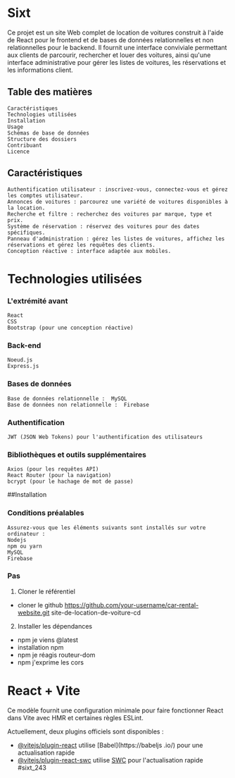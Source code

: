 # Sixt
Ce projet est un site Web complet de location de voitures construit à l'aide de React pour le frontend et de bases de données relationnelles et non relationnelles pour le backend. Il fournit une interface conviviale permettant aux clients de parcourir, rechercher et louer des voitures, ainsi qu'une interface administrative pour gérer les listes de voitures, les réservations et les informations client.

## Table des matières

    Caractéristiques
    Technologies utilisées
    Installation
    Usage
    Schémas de base de données
    Structure des dossiers
    Contribuant
    Licence
    
## Caractéristiques

    Authentification utilisateur : inscrivez-vous, connectez-vous et gérez les comptes utilisateur.
    Annonces de voitures : parcourez une variété de voitures disponibles à la location.
    Recherche et filtre : recherchez des voitures par marque, type et prix.
    Système de réservation : réservez des voitures pour des dates spécifiques.
    Panneau d'administration : gérez les listes de voitures, affichez les réservations et gérez les requêtes des clients.
    Conception réactive : interface adaptée aux mobiles.

# Technologies utilisées

### L'extrémité avant

    React
    CSS
    Bootstrap (pour une conception réactive)
    
### Back-end

    Noeud.js
    Express.js
    
### Bases de données

    Base de données relationnelle :  MySQL
    Base de données non relationnelle :  Firebase
    
### Authentification

    JWT (JSON Web Tokens) pour l'authentification des utilisateurs
    
### Bibliothèques et outils supplémentaires

    Axios (pour les requêtes API)
    React Router (pour la navigation)
    bcrypt (pour le hachage de mot de passe)
    
##Installation

   ### Conditions préalables
   
    Assurez-vous que les éléments suivants sont installés sur votre ordinateur :
    Nodejs
    npm ou yarn
    MySQL
    Firebase

### Pas

1. Cloner le référentiel
- cloner le github https://github.com/your-username/car-rental-website.git
site-de-location-de-voiture-cd

2. Installer les dépendances
- npm je viens @latest
- installation npm
- npm je réagis routeur-dom
- npm j'exprime les cors

# React + Vite

Ce modèle fournit une configuration minimale pour faire fonctionner React dans Vite avec HMR et certaines règles ESLint.

Actuellement, deux plugins officiels sont disponibles :

- [@vitejs/plugin-react](https://github.com/vitejs/vite-plugin-react/blob/main/packages/plugin-react/README.md) utilise [Babel](https://babeljs .io/) pour une actualisation rapide
- [@vitejs/plugin-react-swc](https://github.com/vitejs/vite-plugin-react-swc) utilise [SWC](https://swc.rs/) pour l'actualisation rapide
#sixt_243
